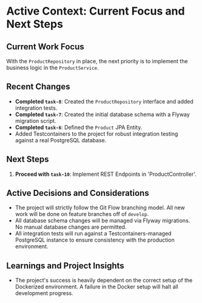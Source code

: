 # Active Context: Current Focus and Next Steps

## Current Work Focus
With the `ProductRepository` in place, the next priority is to implement the business logic in the `ProductService`.

## Recent Changes
- **Completed `task-8`**: Created the `ProductRepository` interface and added integration tests.
- **Completed `task-7`**: Created the initial database schema with a Flyway migration script.
- **Completed `task-6`**: Defined the `Product` JPA Entity.
- Added Testcontainers to the project for robust integration testing against a real PostgreSQL database.

## Next Steps
1.  **Proceed with `task-10`**: Implement REST Endpoints in 'ProductController'.

## Active Decisions and Considerations
- The project will strictly follow the Git Flow branching model. All new work will be done on feature branches off of `develop`.
- All database schema changes will be managed via Flyway migrations. No manual database changes are permitted.
- All integration tests will run against a Testcontainers-managed PostgreSQL instance to ensure consistency with the production environment.

## Learnings and Project Insights
- The project's success is heavily dependent on the correct setup of the Dockerized environment. A failure in the Docker setup will halt all development progress.
